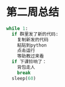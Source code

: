 # 第二周总结
```python
while 1:
  if 群里发了新的代码:
    复制新发的代码
    粘贴到python
    点击运行
    等助教过来看
  if 下课铃响了：
    背包走人
    break
  sleep(60)
```

